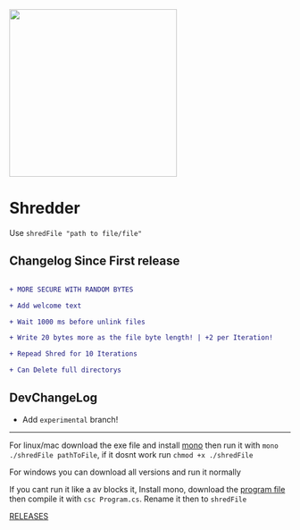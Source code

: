 <img src="https://fire-engine-icons.github.io/shbyte-logopublishers/sharkbytelogo.svg" height="300">

# Shredder
Use `shredFile "path to file/file"`


## Changelog Since First release
```diff

+ MORE SECURE WITH RANDOM BYTES

+ Add welcome text

+ Wait 1000 ms before unlink files

+ Write 20 bytes more as the file byte length! | +2 per Iteration!

+ Repead Shred for 10 Iterations

+ Can Delete full directorys
```

## DevChangeLog
- Add `experimental` branch!

---

For linux/mac download the exe file and install [mono](https://www.mono-project.com/download/stable/) then run it with `mono ./shredFile pathToFile`, if it dosnt work run `chmod +x ./shredFile`

For windows you can download all versions and run it normally

If you cant run it like a av blocks it, Install mono, download the [program file](https://raw.githubusercontent.com/Sharkbyteprojects/shredFile/master/shredFile/Program.cs) then compile it with `csc Program.cs`. Rename it then to `shredFile`

[RELEASES](https://github.com/Sharkbyteprojects/shredFile/releases/latest)
